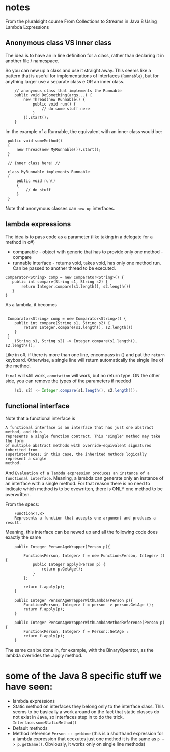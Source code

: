# notes
From the pluralsight course From Collections to Streams in Java 8 Using Lambda Expressions


## Anonymous class VS inner class
The idea is to have an in line definition for a class, rather than declaring it in another file / namespace.

So you can new up a class and use it straight away. This seems like a pattern that is useful for implementations of 
interfaces (`Runnable`), but for anything larger use a separate class e OR an inner class.

```
    // anonymous class that implements the Runnable
    public void DoSomething(args...) {
        new Thread(new Runnable() {
            public void run() {
                // do some stuff nere
            }
        }).start();    
    }

```

Im the example of a Runnable, the equivalent with an inner class would be:

```$xslt
 public void someMethod()
 {
     new Thread(new MyRunnable()).start();
 }
 
 // Inner class here! //
 
 class MyRunnable implements Runnable
 {
     public void run()
     {
         // do stuff
     }
 }   

```

Note that anonymous classes can `new up` interfaces.

## lambda expressions

The idea is to pass code as a parameter (like taking in a delegate for a method in c#)


* comparable - object with generic that has to provide only one method - compare
* runnable interface - returns void, takes  void, has only one method run. Can be passed to another thread to be executed.


 ```
 Comparator<String> comp = new Comparator<String>() {
    public int compare(String s1, String s2) {
        return Integer.compare(s1.length(), s2.length())
    }
 }  

```

As a lambda, it becomes

```

 Comparator<String> comp = new Comparator<String>() {
    public int compare(String s1, String s2) {
        return Integer.compare(s1.length(), s2.length())
    }
 }
    (String s1, String s2) -> Integer.compare(s1.length(), s2.length()); 

```
Like in c#, if there is more than one line, encompass in {} and put the `return` keyboard. Otherwise, 
a single line will return automatically the single line of the method. 

`final` will still work, `annotation` will work, but no return type. ON the other side, you can remove the 
types of the parameters if needed

```java
    (s1, s2) -> Integer.compare(s1.length(), s2.length()); 

```

## functional interface

Note that a functional interface is 

```
A functional interface is an interface that has just one abstract method, and thus
represents a single function contract. This "single" method may take the form
of multiple abstract methods with override-equivalent signatures inherited from
superinterfaces; in this case, the inherited methods logically represent a single
method.
```

And `Evaluation of a lambda expression produces an instance of a functional interface`. Meaning, a lambda can generate only
an instance of an interface with a single method. For that reason there is no need to indicate which method is to be ovewritten,
there is ONLY one method to be overwritten.

From the specs:
```
    Function<T,R>
    Represents a function that accepts one argument and produces a result.

```
Meaning, this interface can be newed up and all the following code does exactly the same

```
    public Integer PersonAgeWrapper(Person p){

        Function<Person, Integer> f = new Function<Person, Integer> () {
            public Integer apply(Person p) {
                return p.GetAge();
            }
        };

        return f.apply(p);
    }

    public Integer PersonAgeWrapperWithLambda(Person p){
        Function<Person, Integer> f = person -> person.GetAge ();
        return f.apply(p);
    }

    public Integer PersonAgeWrapperWithLambdaMethodReference(Person p){
        Function<Person, Integer> f = Person::GetAge ;
        return f.apply(p);
    }

```

The same can be done in, for example, with the BinaryOperator, as the lambda overrides the .apply method.


# some of the Java 8 specific stuff we have seen:


* lambda expressions
* Static method on interfaces they belong only to the interface class. This seems to be basically a work around on the fact that static classes do not exist in Java, so interfaces step in to do the trick. `Interface.someStaticMethod()`
* Default methods
* Method reference `Person :: getName` (this is a shorthand expression for a lambda expression that ecexutes just one method
 it is the same as `p -> p.getName()`. Obviously, it works only on single line methods)

